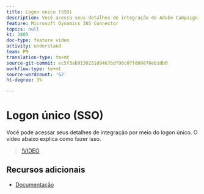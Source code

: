 ```yaml
---
title: Logon único (SSO)
description: Você acessa seus detalhes de integração do Adobe Campaign Standard e do Microsoft Dynamics 365 por meio de logon único. Este vídeo explica como fazer isso.
feature: Microsoft Dynamics 365 Connector
topics: null
kt: 3805
doc-type: feature video
activity: understand
team: PM
translation-type: tm+mt
source-git-commit: ec5f3ab9130251d9467bdf96c07fd09870eb1db0
workflow-type: tm+mt
source-wordcount: '62'
ht-degree: 3%

---
```



# Logon único (SSO)

Você pode acessar seus detalhes de integração por meio do logon único. O vídeo abaixo explica como fazer isso.

>[!VIDEO](https://video.tv.adobe.com/v/29254?quality=12)

## Recursos adicionais

* [Documentação](https://docs.adobe.com/content/help/en/campaign-standard/using/integrating-with-adobe-cloud/campaign-and-microsoft-dynamics-365/working-with-campaign-standard-and-ms-dynamics/working-with-campaign-standard-and-microsoft-dynamics-365.html)
